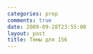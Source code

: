 ```yaml
---
categories: prep
comments: true
date: 2009-09-28T23:55:00
layout: post
title: Темы для 156
---
```


